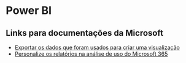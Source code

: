 # Power BI

## Links para documentações da Microsoft

- [Exportar os dados que foram usados para criar uma visualização](https://docs.microsoft.com/pt-br/power-bi/visuals/power-bi-visualization-export-data?tabs=dashboard)
- [Personalize os relatórios na análise de uso do Microsoft 365](https://docs.microsoft.com/pt-br/microsoft-365/admin/usage-analytics/customize-reports?view=o365-worldwide)

